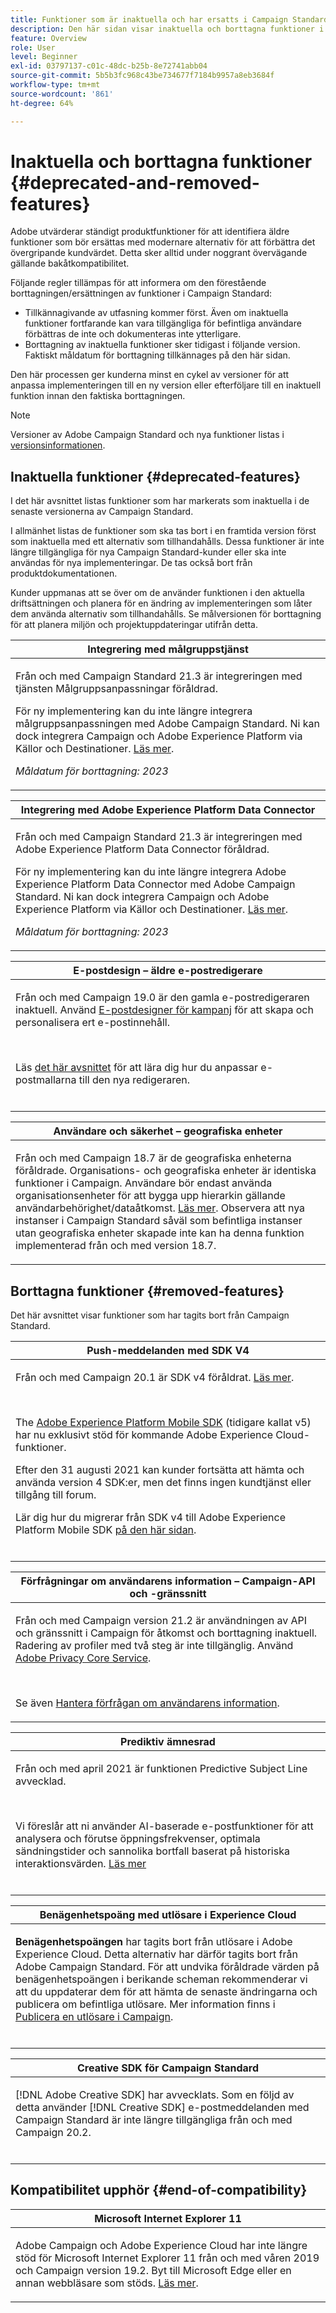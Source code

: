 ```yaml
---
title: Funktioner som är inaktuella och har ersatts i Campaign Standard
description: Den här sidan visar inaktuella och borttagna funktioner i Adobe Campaign Standard.
feature: Overview
role: User
level: Beginner
exl-id: 03797137-c01c-48dc-b25b-8e72741abb04
source-git-commit: 5b5b3fc968c43be734677f7184b9957a8eb3684f
workflow-type: tm+mt
source-wordcount: '861'
ht-degree: 64%

---
```


# Inaktuella och borttagna funktioner {#deprecated-and-removed-features}

Adobe utvärderar ständigt produktfunktioner för att identifiera äldre funktioner som bör ersättas med modernare alternativ för att förbättra det övergripande kundvärdet. Detta sker alltid under noggrant övervägande gällande bakåtkompatibilitet.

Följande regler tillämpas för att informera om den förestående borttagningen/ersättningen av funktioner i Campaign Standard:

* Tillkännagivande av utfasning kommer först. Även om inaktuella funktioner fortfarande kan vara tillgängliga för befintliga användare förbättras de inte och dokumenteras inte ytterligare.
* Borttagning av inaktuella funktioner sker tidigast i följande version. Faktiskt måldatum för borttagning tillkännages på den här sidan.

Den här processen ger kunderna minst en cykel av versioner för att anpassa implementeringen till en ny version eller efterföljare till en inaktuell funktion innan den faktiska borttagningen.

>[!NOTE]
>Versioner av Adobe Campaign Standard och nya funktioner listas i [versionsinformationen](../../rn/using/release-notes.md).


## Inaktuella funktioner {#deprecated-features}

I det här avsnittet listas funktioner som har markerats som inaktuella i de senaste versionerna av Campaign Standard.

I allmänhet listas de funktioner som ska tas bort i en framtida version först som inaktuella med ett alternativ som tillhandahålls. Dessa funktioner är inte längre tillgängliga för nya Campaign Standard-kunder eller ska inte användas för nya implementeringar. De tas också bort från produktdokumentationen.

Kunder uppmanas att se över om de använder funktionen i den aktuella driftsättningen och planera för en ändring av implementeringen som låter dem använda alternativ som tillhandahålls. Se målversionen för borttagning för att planera miljön och projektuppdateringar utifrån detta.

<table> 
 <thead> 
  <tr> 
   <th> <strong>Integrering med målgruppstjänst</strong><br /> </th> 
  </tr> 
 </thead> 
 <tbody> 
  <tr> 
   <td> <p> Från och med Campaign Standard 21.3 är integreringen med tjänsten Målgruppsanpassningar föråldrad. </p>
   <p>För ny implementering kan du inte längre integrera målgruppsanpassningen med Adobe Campaign Standard. Ni kan dock integrera Campaign och Adobe Experience Platform via Källor och Destinationer. <a href="https://experienceleague.adobe.com/docs/campaign-standard/using/integrating-with-adobe-cloud/adobe-experience-platform/aep-sources-destinations/get-started-sources-destinations.html?lang=en">Läs mer</a>.</p>
     <em>Måldatum för borttagning: 2023</em></p>
     </td> 
  </tr> 
 </tbody> 
</table>

<table> 
 <thead> 
  <tr> 
   <th> <strong>Integrering med Adobe Experience Platform Data Connector</strong><br /> </th> 
  </tr> 
 </thead> 
 <tbody> 
  <tr> 
   <td> <p> Från och med Campaign Standard 21.3 är integreringen med Adobe Experience Platform Data Connector föråldrad. </p>
   <p>För ny implementering kan du inte längre integrera Adobe Experience Platform Data Connector med Adobe Campaign Standard. Ni kan dock integrera Campaign och Adobe Experience Platform via Källor och Destinationer. <a href="https://experienceleague.adobe.com/docs/campaign-standard/using/integrating-with-adobe-cloud/adobe-experience-platform/aep-sources-destinations/get-started-sources-destinations.html?lang=en">Läs mer</a>.</p>
     <em>Måldatum för borttagning: 2023</em></p>
     </td> 
  </tr> 
 </tbody> 
</table>


<table> 
 <thead> 
  <tr> 
   <th> <strong>E-postdesign – äldre e-postredigerare</strong><br /> </th> 
  </tr> 
 </thead> 
 <tbody> 
  <tr> 
   <td> <p>Från och med Campaign 19.0 är den gamla e-postredigeraren inaktuell. Använd <a href="https://experienceleague.adobe.com/docs/campaign-standard/using/designing-content/designing-content-in-adobe-campaign.html">E-postdesigner för kampanj</a> för att skapa och personalisera ert e-postinnehåll. </p></br>
   <p>Läs <a href="https://experienceleague.adobe.com/docs/campaign-standard/using/designing-content/building-email-content/using-existing-content.html">det här avsnittet</a> för att lära dig hur du anpassar e-postmallarna till den nya redigeraren.</p></br>
  </td> 
  </tr> 
 </tbody> 
</table>

<table> 
 <thead> 
  <tr> 
   <th> <strong>Användare och säkerhet – geografiska enheter</strong><br /> </th> 
  </tr> 
 </thead> 
 <tbody> 
  <tr> 
   <td> <p>Från och med Campaign 18.7 är de geografiska enheterna föråldrade. Organisations- och geografiska enheter är identiska funktioner i Campaign. Användare bör endast använda organisationsenheter för att bygga upp hierarkin gällande användarbehörighet/dataåtkomst. <a href="https://experienceleague.adobe.com/docs/campaign-standard/using/administrating/users-and-security/organizational-units.html?lang=sv#administrating">Läs mer</a>. Observera att nya instanser i Campaign Standard såväl som befintliga instanser utan geografiska enheter skapade inte kan ha denna funktion implementerad från och med version 18.7.</p>
   </td> 
  </tr> 
 </tbody> 
</table>

## Borttagna funktioner {#removed-features}

Det här avsnittet visar funktioner som har tagits bort från Campaign Standard.



<table> 
 <thead> 
  <tr> 
   <th> <strong>Push-meddelanden med SDK V4</strong><br /> </th> 
  </tr> 
 </thead> 
 <tbody> 
  <tr> 
   <td> <p> Från och med Campaign 20.1 är SDK v4 föråldrat. <a href="https://aep-sdks.gitbook.io/docs/version-4-sdk-end-of-support-faq">Läs mer</a>.</p><br/>
   <p>The <a href="https://aep-sdks.gitbook.io/docs/">Adobe Experience Platform Mobile SDK</a> (tidigare kallat v5) har nu exklusivt stöd för kommande Adobe Experience Cloud-funktioner.</p>
   <p>Efter den 31 augusti 2021 kan kunder fortsätta att hämta och använda version 4 SDK:er, men det finns ingen kundtjänst eller tillgång till forum.</p>
   <p>Lär dig hur du migrerar från SDK v4 till Adobe Experience Platform Mobile SDK <a href="https://experienceleague.adobe.com/docs/campaign-standard/using/administrating/configuring-mobile/sdkv4-migration.html">på den här sidan</a>.</p></br>
     </td> 
  </tr> 
 </tbody> 
</table>

<table> 
 <thead> 
  <tr> 
   <th> <strong>Förfrågningar om användarens information – Campaign-API och -gränssnitt</strong><br /> </th> 
  </tr> 
 </thead> 
 <tbody> 
  <tr> 
   <td> <p>Från och med Campaign version 21.2 är användningen av API och gränssnitt i Campaign för åtkomst och borttagning inaktuell. Radering av profiler med två steg är inte tillgänglig. Använd <a href="https://developer.adobe.com/experience-platform-apis/references/privacy-service">Adobe Privacy Core Service</a>.</p></br>
   <p>Se även <a href="https://experienceleague.adobe.com/docs/campaign-standard/using/getting-started/privacy/privacy-requests.html?lang=sv">Hantera förfrågan om användarens information</a>.</p>
  </td> 
  </tr> 
 </tbody> 
</table>

<table> 
 <thead> 
 <tr> 
   <th> <strong>Prediktiv ämnesrad</strong><br /> </th> 
  </tr> 
 </thead> 
 <tbody> 
  <tr> 
   <td> <p> Från och med april 2021 är funktionen Predictive Subject Line avvecklad.</p><br/>
   <p>Vi föreslår att ni använder AI-baserade e-postfunktioner för att analysera och förutse öppningsfrekvenser, optimala sändningstider och sannolika bortfall baserat på historiska interaktionsvärden. <a href="https://experienceleague.adobe.com/docs/campaign-standard/using/testing-and-sending/preparing-and-testing-messages/predictive.html">Läs mer</a></p></br>
     </td> 
  </tr> 
  </tbody> 
</table>

<table> 
 <thead> 
  <tr> 
   <th> <strong>Benägenhetspoäng med utlösare i Experience Cloud</strong><br /> </th> 
  </tr> 
 </thead> 
 <tbody> 
  <tr> 
   <td> <p><b>Benägenhetspoängen</b> har tagits bort från utlösare i Adobe Experience Cloud. Detta alternativ har därför tagits bort från Adobe Campaign Standard. För att undvika föråldrade värden på benägenhetspoängen i berikande scheman rekommenderar vi att du uppdaterar dem för att hämta de senaste ändringarna och publicera om befintliga utlösare. Mer information finns i <a href="https://experienceleague.adobe.com/docs/campaign-standard/using/integrating-with-adobe-cloud/working-with-campaign-and-triggers/using-triggers-in-campaign.html">Publicera en utlösare i Campaign</a>.
</p></br>
   </td> 
  </tr> 
 </tbody> 
</table>

<table> 
 <thead> 
  <tr> 
   <th> <strong>Creative SDK för Campaign Standard</strong><br /> </th> 
  </tr> 
 </thead> 
 <tbody> 
  <tr> 
   <td> <p>[!DNL Adobe Creative SDK] har avvecklats. Som en följd av detta använder [!DNL Creative SDK] e-postmeddelanden med Campaign Standard är inte längre tillgängliga från och med Campaign 20.2.</p></br>
   </td> 
  </tr> 
 </tbody> 
</table>

## Kompatibilitet upphör {#end-of-compatibility}

<table> 
 <thead> 
  <tr> 
   <th> <strong>Microsoft Internet Explorer 11</strong><br /> </th> 
  </tr> 
 </thead> 
 <tbody> 
  <tr> 
   <td> <p>Adobe Campaign och Adobe Experience Cloud har inte längre stöd för Microsoft Internet Explorer 11 från och med våren 2019 och Campaign version 19.2. Byt till Microsoft Edge eller en annan webbläsare som stöds. <a href="https://experienceleague.adobe.com/docs/campaign-standard/using/administrating/about-configuration-guidelines.html">Läs mer</a>.</p>
   </td> 
  </tr> 
 </tbody> 
</table>
